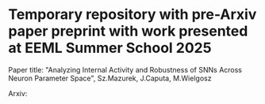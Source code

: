 # Temporary repository with pre-Arxiv paper preprint with work presented at EEML Summer School 2025

Paper title: "Analyzing Internal Activity and Robustness of SNNs Across Neuron Parameter Space", Sz.Mazurek, J.Caputa, M.Wielgosz

Arxiv: <to-be-added>
